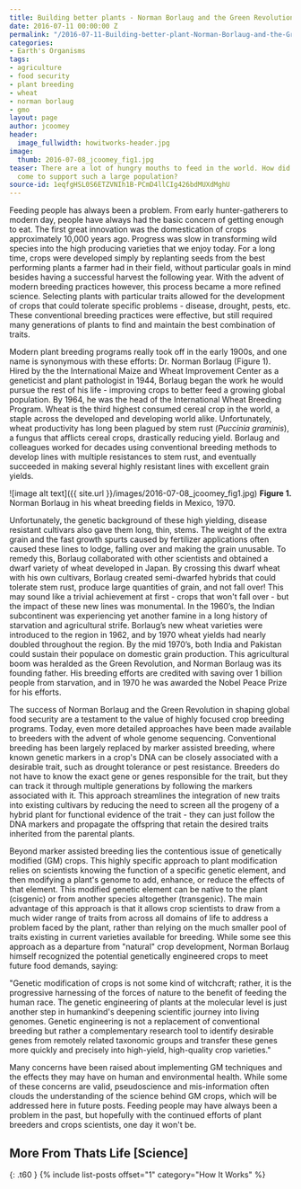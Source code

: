 ```yaml
---
title: Building better plants - Norman Borlaug and the Green Revolution
date: 2016-07-11 00:00:00 Z
permalink: "/2016-07-11-Building-better-plant-Norman-Borlaug-and-the-Green-Revolution_JCoomey/"
categories:
- Earth's Organisms
tags:
- agriculture
- food security
- plant breeding
- wheat
- norman borlaug
- gmo
layout: page
author: jcoomey
header:
  image_fullwidth: howitworks-header.jpg
image:
  thumb: 2016-07-08_jcoomey_fig1.jpg
teaser: There are a lot of hungry mouths to feed in the world. How did modern agriculture
  come to support such a large population?
source-id: 1eqfgHSL0S6ETZVNIh1B-PCmD4llCIg426bdMUXdMghU
---
```


Feeding people has always been a problem. From early hunter-gatherers to modern day, people have always had the basic concern of getting enough to eat. The first great innovation was the domestication of crops approximately 10,000 years ago. Progress was slow in transforming wild species into the high producing varieties that we enjoy today. For a long time, crops were developed simply by replanting seeds from the best performing plants a farmer had in their field, without particular goals in mind besides having a successful harvest the following year. With the advent of modern breeding practices however, this process became a more refined science. Selecting plants with particular traits allowed for the development of crops that could tolerate specific problems - disease, drought, pests, etc. These conventional breeding practices were effective, but still required many generations of plants to find and maintain the best combination of traits. 

Modern plant breeding programs really took off in the early 1900s, and one name is synonymous with these efforts: Dr. Norman Borlaug (Figure 1). Hired by the the International Maize and Wheat Improvement Center as a geneticist and plant pathologist in 1944, Borlaug began the work he would pursue the rest of his life - improving crops to better feed a growing global population. By 1964, he was the head of the International Wheat Breeding Program. Wheat is the third highest consumed cereal crop in the world, a staple across the developed and developing world alike. Unfortunately, wheat productivity has long been plagued by stem rust (*Puccinia graminis*), a fungus that afflicts cereal crops, drastically reducing yield. Borlaug and colleagues worked for decades using conventional breeding methods to develop lines with multiple resistances to stem rust, and eventually succeeded in making several highly resistant lines with excellent grain yields. 

![image alt text]({{ site.url }}/images/2016-07-08_jcoomey_fig1.jpg)
**Figure 1.** Norman Borlaug in his wheat breeding fields in Mexico, 1970.

Unfortunately, the genetic background of these high yielding, disease resistant cultivars also gave them long, thin, stems. The weight of the extra grain and the fast growth spurts caused by fertilizer applications often caused these lines to lodge, falling over and making the grain unusable. To remedy this, Borlaug collaborated with other scientists and obtained a dwarf variety of wheat developed in Japan. By crossing this dwarf wheat with his own cultivars, Borlaug created semi-dwarfed hybrids that could tolerate stem rust, produce large quantities of grain, and not fall over! This may sound like a trivial achievement at first - crops that won't fall over - but the impact of these new lines was monumental. In the 1960’s, the Indian subcontinent was experiencing yet another famine in a long history of starvation and agricultural strife. Borlaug’s new wheat varieties were introduced to the region in 1962, and by 1970 wheat yields had nearly doubled throughout the region. By the mid 1970’s, both India and Pakistan could sustain their populace on domestic grain production. This agricultural boom was heralded as the Green Revolution, and Norman Borlaug was its founding father. His breeding efforts are credited with saving over 1 billion people from starvation, and in 1970 he was awarded the Nobel Peace Prize for his efforts.

The success of Norman Borlaug and the Green Revolution in shaping global food security are a testament to the value of highly focused crop breeding programs. Today, even more detailed approaches have been made available to breeders with the advent of whole genome sequencing. Conventional breeding has been largely replaced by marker assisted breeding, where known genetic markers in a crop's DNA can be closely associated with a desirable trait, such as drought tolerance or pest resistance. Breeders do not have to know the exact gene or genes responsible for the trait, but they can track it through multiple generations by following the markers associated with it. This approach streamlines the integration of new traits into existing cultivars by reducing the need to screen all the progeny of a hybrid plant for functional evidence of the trait - they can just follow the DNA markers and propagate the offspring that retain the desired traits inherited from the parental plants. 

Beyond marker assisted breeding lies the contentious issue of genetically modified (GM) crops. This highly specific approach to plant modification relies on scientists knowing the function of a specific genetic element, and then modifying a plant's genome to add, enhance, or reduce the effects of that element. This modified genetic element can be native to the plant (cisgenic) or from another species altogether (transgenic). The main advantage of this approach is that it allows crop scientists to draw from a much wider range of traits from across all domains of life to address a problem faced by the plant, rather than relying on the much smaller pool of traits existing in current varieties available for breeding. While some see this approach as a departure from "natural" crop development, Norman Borlaug himself recognized the potential genetically engineered crops to meet future food demands, saying:

"Genetic modification of crops is not some kind of witchcraft; rather, it is the progressive harnessing of the forces of nature to the benefit of feeding the human race. The genetic engineering of plants at the molecular level is just another step in humankind's deepening scientific journey into living genomes. Genetic engineering is not a replacement of conventional breeding but rather a complementary research tool to identify desirable genes from remotely related taxonomic groups and transfer these genes more quickly and precisely into high-yield, high-quality crop varieties."

Many concerns have been raised about implementing GM techniques and the effects they may have on human and environmental health. While some of these concerns are valid, pseudoscience and mis-information often clouds the understanding of the science behind GM crops, which will be addressed here in future posts. Feeding people may have always been a problem in the past, but hopefully with the continued efforts of plant breeders and crops scientists, one day it won't be. 

## More From Thats Life [Science]
{: .t60 }
{% include list-posts offset="1" category="How It Works" %}
